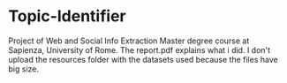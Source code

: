 # Topic-Identifier

Project of Web and Social Info Extraction Master degree course at Sapienza, University of Rome.
The report.pdf explains what i did. I don't upload the resources folder with the datasets used because the files
have big size.
